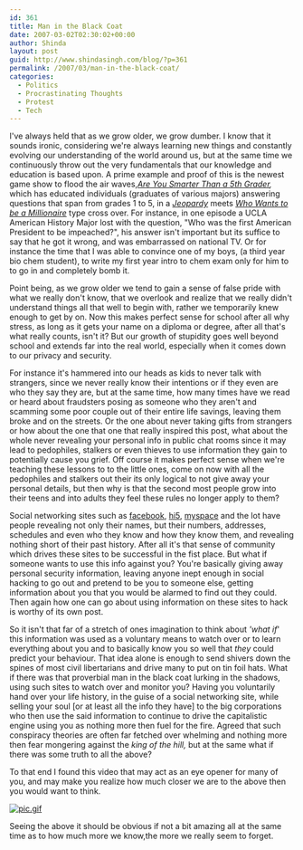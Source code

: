 ```yaml
---
id: 361
title: Man in the Black Coat
date: 2007-03-02T02:30:02+00:00
author: Shinda
layout: post
guid: http://www.shindasingh.com/blog/?p=361
permalink: /2007/03/man-in-the-black-coat/
categories:
  - Politics
  - Procrastinating Thoughts
  - Protest
  - Tech
---
```

I've always held that as we grow older, we grow dumber. I know that it sounds ironic, considering we're always learning new things and constantly evolving our understanding of the world around us, but at the same time we continuously throw out the very fundamentals that our knowledge and education is based upon. A prime example and proof of this is the newest game show to flood the air waves,<a title="Are You Smarter Then a 5th Grader" style="font-style: italic" href="http://en.wikipedia.org/wiki/Are_You_Smarter_Than_a_Fifth_Grader%3F">Are You Smarter Than a 5th Grader</a><span style="font-style: italic">, </span>which has educated individuals (graduates of various majors) answering questions that span from grades 1 to 5, in a <a title="Jeopardy" style="font-style: italic" href="http://en.wikipedia.org/wiki/Jeopardy%21">Jeopardy</a> meets <a title="Who Wants to be a Millionaire" style="font-style: italic" href="http://en.wikipedia.org/wiki/Who_Wants_To_Be_A_Millionaire%3F">Who Wants to be a Millionaire</a> type cross over. For instance, in one episode a UCLA American History Major lost with the question, "Who was the first American President to be impeached?", his answer isn't important but its suffice to say that he got it wrong, and was embarrassed on national TV. Or for instance the time that I was able to convince one of my boys, (a third year bio chem student), to write my first year intro to chem exam only for him to to go in and completely bomb it.

Point being, as we grow older we tend to gain a sense of false pride with what we really don't know, that we overlook and realize that we really didn't understand things all that well to begin with, rather we temporarily knew enough to get by on. Now this makes perfect sense for school after all why stress, as long as it gets your name on a diploma or degree, after all that's what really counts, isn't it? But our growth of stupidity goes well beyond school and extends far into the real world, especially when it comes down to our privacy and security.

For instance it's hammered into our heads as kids to never talk with strangers, since we never really know their intentions or if they even are who they say they are, but at the same time, how many times have we read or heard about fraudsters posing as someone who they aren't and scamming some poor couple out of their entire life savings, leaving them broke and on the streets. Or the one about never taking gifts from strangers or how about the one that one that really inspired this post, what about the whole never revealing your personal info in public chat rooms since it may lead to pedophiles, stalkers or even thieves to use information they gain to potentially cause you grief. Off course it makes perfect sense when we're teaching these lessons to to the little ones, come on now with all the pedophiles and stalkers out their its only logical to not give away your personal details, but then why is that the second most people grow into their teens and into adults they feel these rules no longer apply to them?

Social networking sites such as [facebook](http://www.facebook.com/ "facebook"), [hi5](http://www.hi5.com/ "hi5"), [myspace](http://www.myspace.com/ "myspace") and the lot have people revealing not only their names, but their numbers, addresses, schedules and even who they know and how they know them, and revealing nothing short of their past history. After all it's that sense of community which drives these sites to be successful in the fist place. But what if someone wants to use this info against you? You're basically giving away personal security information, leaving anyone inept enough in social hacking to go out and pretend to be you to someone else, getting information about you that you would be alarmed to find out they could. Then again how one can go about using information on these sites to hack is worthy of its own post.

So it isn't that far of a stretch of ones imagination to think about <span style="font-style: italic">'what if</span>' this information was used as a voluntary means to watch over or to learn everything about you and to basically know you so well that <span style="font-style: italic">they</span> could predict your behaviour. That idea alone is enough to send shivers down the spines of most civil libertarians and drive many to put on tin foil hats. What if there was that proverbial man in the black coat lurking in the shadows, using such sites to watch over and monitor you? Having you voluntarily hand over your life history, in the guise of a social networking site, while selling your soul [or at least all the info they have] to the big corporations who then use the said information to continue to drive the capitalistic engine using you as nothing more then fuel for the fire. Agreed that such conspiracy theories are often far fetched over whelming and nothing more then fear mongering against the <span style="font-style: italic">king of the hill, </span>but at the same what if there was some truth to all the above?

To that end I found this video that may act as an eye opener for many of you, and may make you realize how much closer we are to the above then you would want to think.

[<img alt="pic.gif" id="image360" src="http://www.shindasingh.com/blog/wp-content/uploads/2007/03/pic.gif" />](http://albumoftheday.com/facebook/ "Do You have a Facebook")

Seeing the above it should be obvious if not a bit amazing all at the same time as to how much more we know,the more we really seem to forget.